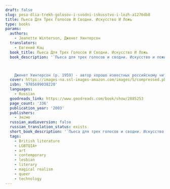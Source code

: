 ```yaml
---
draft: false
slug: pesa-dlia-trekh-golosov-i-svodni-iskusstvo-i-lozh-a1276db8
title: Пьеса Для Трех Голосов И Сводни. Искусство И Ложь
type: books
params:
  authors:
    - Jeanette Winterson, Дженет Уинтерсон
  translators:
    - Евгений Кац
  book_title: Пьеса Для Трех Голосов И Сводни. Искусство И Ложь
  book_description: '`Пьеса для трех голосов и сводни. Искусство и ложь` - изящная и глубокая импровизация самого провокационного британского автора последнего деcятилетия Дженет Уинтерсон, поэма в прозе об искусстве, эротике и личности. В этой фантазии, разворачивающейся по законам живописи и музыки, Гендель, Пикассо и Сапфо отправляются в мертвом поезде на поиски истины, света и любви - но что отыщут они, спасаясь от ужаса серости и обыденности?



    Дженет Уинтерсон (р. 1959) - автор хорошо известных российскому читателю романов `Тайнопись плоти` и `Страсть`, переведенных на 17 языков, лауреат нескольких европейских и американских литературных премий. `Пьеса для трех голосов и сводни. Искусство и ложь` публикуется на русском языке впервые.'
  cover: https://images-na.ssl-images-amazon.com/images/S/compressed.photo.goodreads.com/books/1203799865i/2885253.jpg
  isbn: '9785699038220'
  languages:
    - Russian
  goodreads_link: https://www.goodreads.com/book/show/2885253
  page_count: '336'
  publication_year: '2003'
  publishers:
    - Эксмо
  russian_audioversion: false
  russian_translation_status: exists
  short_book_description: '`Пьеса для трех голосов и сводни. Искусство и ложь` - изящная и глубокая импровизация самого провокационного британского автора последнего деcятилетия Дженет Уинтерсон, поэма в прозе об искусстве,...'
  tags:
    - British literature
    - LGBTQIA+
    - art
    - contemporary
    - lesbian
    - literary
    - magical realism
    - queer
    - technology
---
```


